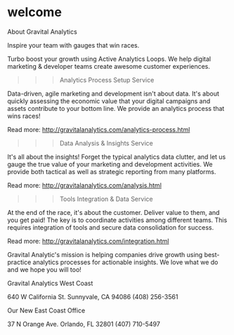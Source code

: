 # welcome
About Gravital Analytics

Inspire your team with gauges that win races.

Turbo boost your growth using Active Analytics Loops.
We help digital marketing & developer teams create awesome customer experiences.

>>>Analytics Process Setup Service

Data-driven, agile marketing and development isn't about data. It's about quickly assessing the economic value that your digital campaigns and assets contribute to your bottom line. We provide an analytics process that wins races!

Read more: http://gravitalanalytics.com/analytics-process.html

>>>Data Analysis & Insights Service

It's all about the insights! Forget the typical analytics data clutter, and let us gauge the true value of your marketing and development activities. We provide both tactical as well as strategic reporting from many platforms.

Read more: http://gravitalanalytics.com/analysis.html

>>>Tools Integration & Data Service

At the end of the race, it's about the customer. Deliver value to them, and you get paid! The key is to coordinate activities among different teams. This requires integration of tools and secure data consolidation for success.

Read more: http://gravitalanalytics.com/integration.html

Gravital Analytic's mission is helping companies drive growth using best-practice analytics processes for actionable insights. We love what we do and we hope you will too!

Gravital Analytics West Coast

 640 W California St.
 Sunnyvale, CA 94086
 (408) 256-3561
 
 Our New East Coast Office

 37 N Orange Ave.
 Orlando, FL 32801
 (407) 710-5497
